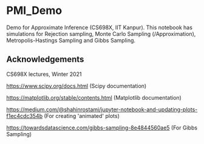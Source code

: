 # PMI_Demo

Demo for Approximate Inference (CS698X, IIT Kanpur). This notebook has simulations for Rejection sampling, Monte Carlo Sampling (/Approximation), Metropolis-Hastings Sampling and Gibbs Sampling. 

## Acknowledgements 

CS698X lectures, Winter 2021

https://www.scipy.org/docs.html (Scipy documentation)

https://matplotlib.org/stable/contents.html (Matplotlib documentation)

https://medium.com/@shahinrostami/jupyter-notebook-and-updating-plots-f1ec4cdc354b (For creating 'animated' plots)

https://towardsdatascience.com/gibbs-sampling-8e4844560ae5 (For Gibbs Sampling)
